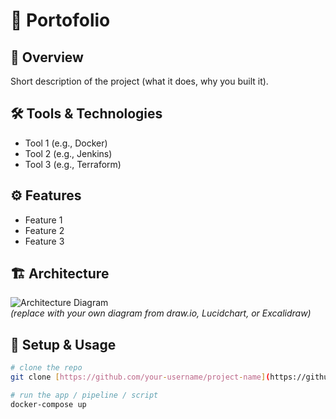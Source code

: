 # 🚀 Portofolio

## 📌 Overview
Short description of the project (what it does, why you built it).

## 🛠️ Tools & Technologies
- Tool 1 (e.g., Docker)
- Tool 2 (e.g., Jenkins)
- Tool 3 (e.g., Terraform)

## ⚙️ Features
- Feature 1
- Feature 2
- Feature 3

## 🏗️ Architecture
![Architecture Diagram](docs/diagram.png)  
*(replace with your own diagram from draw.io, Lucidchart, or Excalidraw)*

## 🚦 Setup & Usage
```bash
# clone the repo
git clone [https://github.com/your-username/project-name](https://github.com/nadertharwatmo/NaderTharwat)

# run the app / pipeline / script
docker-compose up
